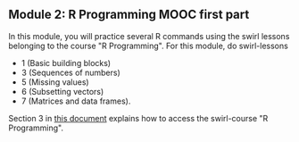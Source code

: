 Module 2: R Programming MOOC first part
---

In this module, you will practice several R commands using the swirl lessons belonging to the course "R Programming". For this module, do swirl-lessons 
- 1 (Basic building blocks)
- 3 (Sequences of numbers)
- 5 (Missing values) 
- 6 (Subsetting vectors) 
- 7 (Matrices and data frames). 

Section 3 in [this document](https://github.com/ClaudiaBrauer/A-very-short-introduction-to-R/blob/master/documents/Doing%20A%20(very)%20short%20introduction%20to%20R%20in%20swirl.pdf) explains how to access the swirl-course "R Programming".
